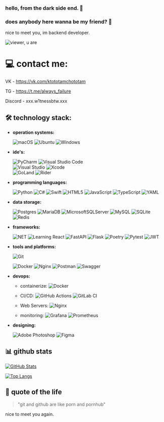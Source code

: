### hello, from the dark side end. 🌟
### does anybody here wanna be my friend? 👋

nice to meet you, im backend developer.

![viewer, u are](https://komarev.com/ghpvc/?username=w1tnessbtwwwww)

# 💻 contact me:

VK - https://vk.com/ktototamchototam

TG - https://t.me/always_failure

Discord - xxx.w1tnessbtw.xxx

## 🛠️ technology stack:

- **operation systems:**
  
  ![macOS](https://img.shields.io/badge/mac%20os-000000?style=for-the-badge&logo=apple&logoColor=white)
  ![Ubuntu](https://img.shields.io/badge/Ubuntu-E95420?style=for-the-badge&logo=ubuntu&logoColor=white)
  ![Windows](https://img.shields.io/badge/Windows_11-0078d4?style=for-the-badge&logo=windows-11&logoColor=white)

- **ide's:**

  ![PyCharm](https://img.shields.io/badge/pycharm-143?style=for-the-badge&logo=pycharm&logoColor=black&color=black&labelColor=green) 
  ![Visual Studio Code](https://img.shields.io/badge/Visual%20Studio%20Code-0078d7.svg?style=for-the-badge&logo=visual-studio-code&logoColor=white)  
  ![Visual Studio](https://img.shields.io/badge/Visual%20Studio-5C2D91.svg?style=for-the-badge&logo=visual-studio&logoColor=white) 
  ![Xcode](https://img.shields.io/badge/Xcode-007ACC?style=for-the-badge&logo=Xcode&logoColor=white)  
  ![GoLand](https://img.shields.io/badge/GoLand-0f0f0f?&style=for-the-badge&logo=goland&logoColor=white)
  ![Rider](https://img.shields.io/badge/Rider-000000.svg?style=for-the-badge&logo=Rider&logoColor=white&color=black&labelColor=crimson)

- **programming languages:**
  
  ![Python](https://img.shields.io/badge/Python-3776AB?style=for-the-badge&logo=python&logoColor=white)
  ![C#](https://img.shields.io/badge/C%23-239120?style=for-the-badge&logo=c-sharp&logoColor=white)
  ![Swift](https://img.shields.io/badge/Swift-FA7343?style=for-the-badge&logo=swift&logoColor=white)
  ![HTML5](https://img.shields.io/badge/html5-%23E34F26.svg?style=for-the-badge&logo=html5&logoColor=white)
  ![JavaScript](https://img.shields.io/badge/javascript-%23323330.svg?style=for-the-badge&logo=javascript&logoColor=%23F7DF1E)
  ![TypeScript](https://img.shields.io/badge/typescript-%23007ACC.svg?style=for-the-badge&logo=typescript&logoColor=white)
  ![YAML](https://img.shields.io/badge/yaml-%23ffffff.svg?style=for-the-badge&logo=yaml&logoColor=151515)
  

- **data storage:**
  
  ![Postgres](https://img.shields.io/badge/postgres-%23316192.svg?style=for-the-badge&logo=postgresql&logoColor=white)
  ![MariaDB](https://img.shields.io/badge/MariaDB-003545?style=for-the-badge&logo=mariadb&logoColor=white)
  ![MicrosoftSQLServer](https://img.shields.io/badge/Microsoft%20SQL%20Server-CC2927?style=for-the-badge&logo=microsoft%20sql%20server&logoColor=white)
  ![MySQL](https://img.shields.io/badge/mysql-4479A1.svg?style=for-the-badge&logo=mysql&logoColor=white)
  ![SQLite](https://img.shields.io/badge/sqlite-%2307405e.svg?style=for-the-badge&logo=sqlite&logoColor=white)
  ![Redis](https://img.shields.io/badge/redis-%23DD0031.svg?style=for-the-badge&logo=redis&logoColor=white)

- **frameworks:**
  
  ![NET](https://img.shields.io/badge/.NET-512BD4?style=for-the-badge&logo=dotnet&logoColor=white)
  ![Learning React](https://img.shields.io/badge/React-20232A?style=for-the-badge&logo=react&logoColor=61DAFB)
  ![FastAPI](https://img.shields.io/badge/FastAPI-005571?style=for-the-badge&logo=fastapi)
  ![Flask](https://img.shields.io/badge/flask-%23000.svg?style=for-the-badge&logo=flask&logoColor=white)
  ![Poetry](https://img.shields.io/badge/Poetry-%233B82F6.svg?style=for-the-badge&logo=poetry&logoColor=0B3D8D)
  ![Pytest](https://img.shields.io/badge/pytest-%23ffffff.svg?style=for-the-badge&logo=pytest&logoColor=2f9fe3)
  ![JWT](https://img.shields.io/badge/JWT-black?style=for-the-badge&logo=JSON%20web%20tokens)
  
- **tools and platforms:**
  
  ![Git](https://img.shields.io/badge/Git-F05032?style=for-the-badge&logo=git&logoColor=white)

  ![Docker](https://img.shields.io/badge/Docker-2CA5E0?style=for-the-badge&logo=docker&logoColor=white)
  ![Nginx](https://img.shields.io/badge/nginx-%23009639.svg?style=for-the-badge&logo=nginx&logoColor=white)
  ![Postman](https://img.shields.io/badge/Postman-FF6C37?style=for-the-badge&logo=postman&logoColor=white)
  ![Swagger](https://img.shields.io/badge/-Swagger-%23Clojure?style=for-the-badge&logo=swagger&logoColor=white)
  
- **devops:**
  - containerize:
    ![Docker](https://img.shields.io/badge/Docker-2CA5E0?style=for-the-badge&logo=docker&logoColor=white)
    
  - CI/CD:
    ![GitHub Actions](https://img.shields.io/badge/github%20actions-%232671E5.svg?style=for-the-badge&logo=githubactions&logoColor=white)
    ![GitLab CI](https://img.shields.io/badge/gitlab%20ci-%23181717.svg?style=for-the-badge&logo=gitlab&logoColor=white)
  
  - Web Servers:
    ![Nginx](https://img.shields.io/badge/nginx-%23009639.svg?style=for-the-badge&logo=nginx&logoColor=white)
  
  - monitoring:
    ![Grafana](https://img.shields.io/badge/grafana-%23F46800.svg?style=for-the-badge&logo=grafana&logoColor=white)
    ![Prometheus](https://img.shields.io/badge/Prometheus-E6522C?style=for-the-badge&logo=Prometheus&logoColor=white)

- **designing:**
  
  ![Adobe Photoshop](https://img.shields.io/badge/adobe%20photoshop-%2331A8FF.svg?style=for-the-badge&logo=adobe%20photoshop&logoColor=white)
  ![Figma](https://img.shields.io/badge/figma-%23F24E1E.svg?style=for-the-badge&logo=figma&logoColor=white)
  
## 📊 github stats

[![GitHub Stats](https://github-readme-stats.vercel.app/api?username=w1tnessbtwwwww&show_icons=true&theme=radical)](https://github.com/ваш_юзернейм)

[![Top Langs](https://github-readme-stats.vercel.app/api/top-langs/?username=w1tnessbtwwwww&layout=compact&theme=radical)](https://github.com/ваш_юзернейм)

## 💬 quote of the life
> "git and github are like porn and pornhub"

nice to meet you again.


